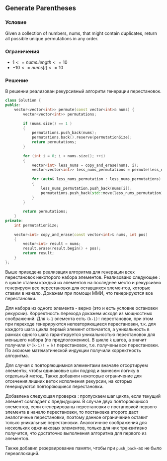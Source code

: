 ## Generate Parentheses

### Условие
Given a collection of numbers, nums, that might contain duplicates, return all possible unique permutations in any order.

### Ограничения
- $1 <= nums.length <= 10$
- $-10 <= nums[i] <= 10$

### Решение
В решении реализован рекурсивный алгоритм генерации перестановок.

```c++
class Solution {
public:
    vector<vector<int>> permute(const vector<int>& nums) {        
        vector<vector<int>> permutations;
        
        if (nums.size() == 1 )
        {
            permutations.push_back(nums);
            permutations.back().reserve(permutationSize);
            return permutations;
        }
        
        for (int i = 0; i < nums.size(); ++i)
        {
            vector<int> less_nums = copy_and_erase(nums, i);
            vector<vector<int>> less_nums_permutations = permute(less_nums);
            
            for (auto& less_nums_permutation : less_nums_permutations)
            {
                less_nums_permutation.push_back(nums[i]);
                permutations.push_back(std::move(less_nums_permutation));
            }
        }
        
        return permutations;
    }
private:
    int permutationSize;
    
    vector<int> copy_and_erase(const vector<int>& nums, int pos)
    {
        vector<int> result = nums;
        result.erase(result.begin() + pos);
        return result;
    }
};
```

Выше приведена реализация алгоритма для генерации всех перестановок некоторого набора элементов.
Реализовано следующее : в цикле ставим каждый из элементов на последнее место и 
рекурсивно генерируем все перестановки для оставшихся элементов, которые ставим в начало.
Докажем при помощи ММИ, что генерируются все перестановки. 

Для набора из одного элемента - верно (это и есть условие остановки рекурсии).
Корректность перехода докажем исходя из мощностных соображений. 
Для `k-1` элемента есть `(k-1)!` перестановок, при этом при переходе генерируются неповторяющиеся перестановки, т.к. для каждого шага цикла первый элемент отличается, а уникальность в рамках одного шага гарантируется уникальностью перестановок для меньшего набора (по предположению). В цикле `k` шагов, а значит получили `k*(k-1)! = k!` перестановок, т.е. получены все перестановки. По аксиоме математической индукции получили корректность алгоритма.

Для случая с повторяющимися элементами вначале отсортируем элементы, чтобы одинаковые шли подряд и вынесем логику в отдельный метод.
Также добавили некоторые ограничение для отсечения лишних веток исполнения рекурсии, на которых генерируются повторяющиеся перестановки.

Добавлена следующая проверка : пропускаем шаг цикла, если текущий элемент совпадает с предыдущим. В случае двух повторяющихся элементов, если сгенерированы перестановки с постановкой первого элемента в начало перестановки, то постановка второго даст аналогичные перестановки, поэтому данное ограничение оставит только уникальные перестановки. Аналогичное соображения для нескольких оджинаковых элементов, только для них транзитивно получится, что достаточно выполнения алгоритма для первого из элементов.

Также добавил резервирование памяти, чтобы при `push_back`-ах не было переаллокаций.